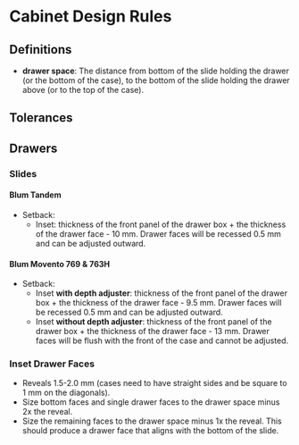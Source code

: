 # Cabinet Design Rules

## Definitions

* **drawer space**: The distance from bottom of the slide holding the drawer (or the bottom of the case), to the bottom of the slide holding the drawer above (or to the top of the case).

## Tolerances

## Drawers

### Slides

#### Blum Tandem

* Setback:
  - Inset: thickness of the front panel of the drawer box + the thickness of the drawer face - 10 mm. Drawer faces will be recessed 0.5 mm and can be adjusted outward.

#### Blum Movento 769 & 763H

* Setback:
  - Inset **with depth adjuster**: thickness of the front panel of the drawer box + the thickness of the drawer face - 9.5 mm. Drawer faces will be recessed 0.5 mm and can be adjusted outward.
  - Inset **without depth adjuster**: thickness of the front panel of the drawer box + the thickness of the drawer face - 13 mm. Drawer faces will be flush with the front of the case and cannot be adjusted.

### Inset Drawer Faces

* Reveals 1.5-2.0 mm (cases need to have straight sides and be square to 1 mm on the diagonals).
* Size bottom faces and single drawer faces to the drawer space minus 2x the reveal.
* Size the remaining faces to the drawer space minus 1x the reveal. This should produce a drawer face that aligns with the bottom of the slide.
